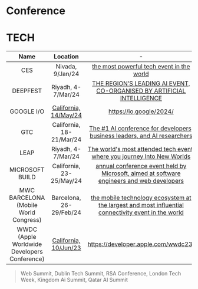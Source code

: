 # Conference

# TECH
Name|Location|-
:-:|:-:|:-:
CES|Nivada, 9/Jan/24|[the most powerful tech event in the world](https://www.ces.tech/)
DEEPFEST|Riyadh, 4-7/Mar/24|[THE REGION’S LEADING AI EVENT, CO-ORGANISED BY ARTIFICIAL INTELLIGENCE](https://deepfest.com/)
GOOGLE I/O|[California, 14/May/24](https://youtu.be/XEzRZ35urlk)|https://io.google/2024/
GTC|California, 18-21/Mar/24|[The #1 AI conference for developers, business leaders, and AI researchers](https://www.nvidia.com/gtc/)
LEAP|Riyadh, 4-7/Mar/24|[The world's most attended tech event, where you journey Into New Worlds](https://onegiantleap.com/)
MICROSOFT BUILD|California, 23-25/May/24|[annual conference event held by Microsoft, aimed at software engineers and web developers](https://news.microsoft.com/microsoft-may-2024-events/)
MWC BARCELONA (Mobile World Congress)|Barcelona, 26-29/Feb/24|[the mobile technology ecosystem at the largest and most influential connectivity event in the world](https://www.mwcbarcelona.com/)
WWDC (Apple Worldwide Developers Conference)|[California, 10/Jun/23](https://youtu.be/RXeOiIDNNek)|https://developer.apple.com/wwdc23/
> Web Summit, Dublin Tech Summit, RSA Conference, London Tech Week, Kingdom Ai Summit, Qatar AI Summit

